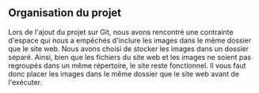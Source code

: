 ## Organisation du projet
Lors de l'ajout du projet sur Git, nous avons rencontré une contrainte d'espace qui nous a empêchés d'inclure les images dans le même dossier que le site web. Nous avons choisi de stocker les images dans un dossier séparé. Ainsi, bien que les fichiers du site web et les images ne soient pas regroupés dans un même répertoire, le site reste fonctionnel.
Il vous faut donc placer les images dans le même dossier que le site web avant de l'exécuter.

